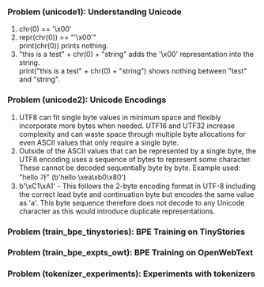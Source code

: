 ### Problem (unicode1): Understanding Unicode

1. chr(0) == '\x00'
2. repr(chr(0)) == "'\\x00'"   
print(chr(0)) prints nothing.
3. "this is a test" + chr(0) + "string" adds the '\x00' representation into the string.   
print("this is a test" + chr(0) + "string") shows nothing between "test" and "string".

### Problem (unicode2): Unicode Encodings

1. UTF8 can fit single byte values in minimum space and flexibly incorporate more bytes when needed. UTF16 and UTF32 increase complexity and can waste space through multiple byte allocations for even ASCII values that only require a single byte.
2. Outside of the ASCII values that can be represented by a single byte, the UTF8 encoding uses a sequence of bytes to represent some character. These cannot be decoded sequentially byte by byte. Example used: "hello 가" (b'hello \xea\xb0\x80')
3. b'\xC1\xA1' - This follows the 2-byte encoding format in UTF-8 including the correct lead byte and continuation byte but encodes the same value as 'a'. This byte sequence therefore does not decode to any Unicode character as this would introduce duplicate representations.

### Problem (train_bpe_tinystories): BPE Training on TinyStories


### Problem (train_bpe_expts_owt): BPE Training on OpenWebText


### Problem (tokenizer_experiments): Experiments with tokenizers

